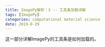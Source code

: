 ```yaml
---
title: ImagePy解析：3 -- 工具条加载详解
tags: [ImagePy]
categories: computational material science 
date: 2019-8-29
---
```


这一部分详解ImagePy的工具条是如何加载的。
